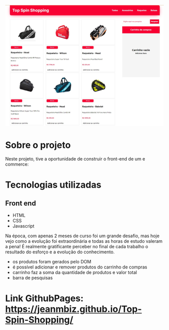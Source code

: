 ![SITE](./github/pagina%20inicial.jpg) 

# Sobre o projeto

Neste projeto, tive a oportunidade de construir o front-end de um e commerce:

# Tecnologias utilizadas
## Front end
- HTML
- CSS
- Javascript

Na época, com apenas 2 meses de curso foi um grande desafio, mas hoje vejo como a evolução foi extraordinária e todas as horas de estudo valeram a pena! É realmente gratificante perceber no final de cada trabalho o resultado do esforço e a evolução do conhecimento.

- os produtos foram gerados pelo DOM
- é possível adicionar e remover produtos do carrinho de compras
- carrinho faz a soma da quantidade de produtos e valor total
- barra de pesquisas

# Link GithubPages: https://jeanmbiz.github.io/Top-Spin-Shopping/
